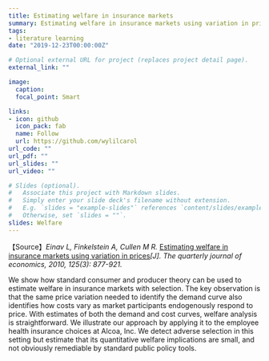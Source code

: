 ```yaml
---
title: Estimating welfare in insurance markets 
summary: Estimating welfare in insurance markets using variation in prices
tags:
- literature learning 
date: "2019-12-23T00:00:00Z"

# Optional external URL for project (replaces project detail page).
external_link: ""

image:
  caption:
  focal_point: Smart

links:
- icon: github
  icon_pack: fab
  name: Follow
  url: https://github.com/wylilcarol
url_code: ""
url_pdf: ""
url_slides: ""
url_video: ""

# Slides (optional).
#   Associate this project with Markdown slides.
#   Simply enter your slide deck's filename without extension.
#   E.g. `slides = "example-slides"` references `content/slides/example-slides.md`.
#   Otherwise, set `slides = ""`.
slides: Welfare
---
```


【Source】*Einav L, Finkelstein A, Cullen M R.* [Estimating welfare in insurance markets using variation in prices](https://www.nber.org/papers/w14414)*[J]. The quarterly journal of economics, 2010, 125(3): 877-921.*

We show how standard consumer and producer theory can be used to estimate welfare in insurance markets with selection. The key observation is that the same price variation needed to identify the demand curve also identifies how costs vary as market participants endogenously respond to price. With estimates of both the demand and cost curves, welfare analysis is straightforward. We illustrate our approach by applying it to the employee health insurance choices at Alcoa, Inc. We detect adverse selection in this setting but estimate that its quantitative welfare implications are small, and not obviously remediable by standard public policy tools.

